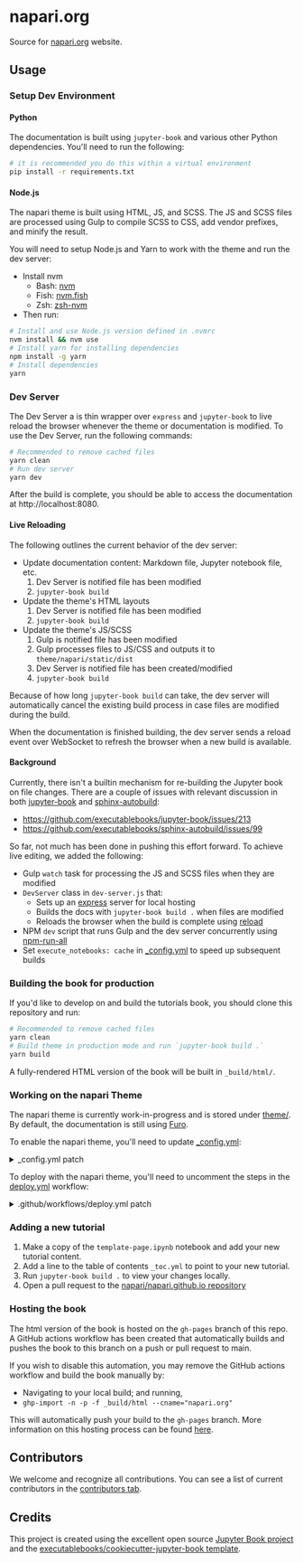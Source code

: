 # napari.org

Source for [napari.org](https://napari.org) website.

## Usage

### Setup Dev Environment

#### Python

The documentation is built using `jupyter-book` and various other Python dependencies. You'll need to run the following:

```sh
# it is recommended you do this within a virtual environment
pip install -r requirements.txt
```

#### Node.js

The napari theme is built using HTML, JS, and SCSS. The JS and SCSS files are
processed using Gulp to compile SCSS to CSS, add vendor prefixes, and minify
the result.

You will need to setup Node.js and Yarn to work with the theme and run the
dev server:

- Install nvm
  - Bash: [nvm](https://github.com/nvm-sh/nvm)
  - Fish: [nvm.fish](https://github.com/jorgebucaran/nvm.fish)
  - Zsh: [zsh-nvm](https://github.com/lukechilds/zsh-nvm)
- Then run:

```sh
# Install and use Node.js version defined in .nvmrc
nvm install && nvm use
# Install yarn for installing dependencies
npm install -g yarn
# Install dependencies
yarn
```

### Dev Server

The Dev Server a is thin wrapper over `express` and `jupyter-book` to live
reload the browser whenever the theme or documentation is modified. To use
the Dev Server, run the following commands:

```sh
# Recommended to remove cached files
yarn clean
# Run dev server
yarn dev
```

After the build is complete, you should be able to access the documentation
at http://localhost:8080.

#### Live Reloading

The following outlines the current behavior of the dev server:

- Update documentation content: Markdown file, Jupyter notebook file, etc.
  1. Dev Server is notified file has been modified
  2. `jupyter-book build`
- Update the theme's HTML layouts
  1. Dev Server is notified file has been modified
  2. `jupyter-book build`
- Update the theme's JS/SCSS
  1. Gulp is notified file has been modified
  2. Gulp processes files to JS/CSS and outputs it to `theme/napari/static/dist`
  3. Dev Server is notified file has been created/modified
  4. `jupyter-book build`

Because of how long `jupyter-book build` can take, the dev server will
automatically cancel the existing build process in case files are modified
during the build.

When the documentation is finished building, the dev server sends a reload
event over WebSocket to refresh the browser when a new build is available.

#### Background

Currently, there isn't a builtin mechanism for re-building the Jupyter book
on file changes. There are a couple of issues with relevant discussion in
both
[jupyter-book](https://github.com/executablebooks/jupyter-book)
and
[sphinx-autobuild](https://github.com/executablebooks/sphinx-autobuild):

- https://github.com/executablebooks/jupyter-book/issues/213
- https://github.com/executablebooks/sphinx-autobuild/issues/99

So far, not much has been done in pushing this effort forward. To achieve
live editing, we added the following:

- Gulp `watch` task for processing the JS and SCSS files when they are modified
- `DevServer` class in `dev-server.js` that:
  - Sets up an [express](https://expressjs.com/) server for local hosting
  - Builds the docs with `jupyter-book build .` when files are modified
  - Reloads the browser when the build is complete using [reload](https://github.com/alallier/reload)
- NPM `dev` script that runs Gulp and the dev server concurrently using [npm-run-all](https://github.com/mysticatea/npm-run-all)
- Set `execute_notebooks: cache` in [\_config.yml](_config.yml) to speed up subsequent builds

### Building the book for production

If you'd like to develop on and build the tutorials book, you should clone
this repository and run:

```sh
# Recommended to remove cached files
yarn clean
# Build theme in production mode and run `jupyter-book build .`
yarn build
```

A fully-rendered HTML version of the book will be built in `_build/html/`.

### Working on the napari Theme

The napari theme is currently work-in-progress and is stored under
[theme/](theme/). By default, the documentation is still using
[Furo](https://github.com/pradyunsg/furo).

To enable the napari theme, you'll need to update [\_config.yml](_config.yml):

<details>
<summary>_config.yml patch</summary>

```diff
diff --git a/_config.yml b/_config.yml
index 0df4bfc..1388a45 100644
--- a/_config.yml
+++ b/_config.yml
@@ -39,11 +39,11 @@ sphinx:
     exclude_patterns:
       - _build
       - node_modules
-    html_theme: furo
+    # html_theme: furo
     # (WIP) napari theme
-    # html_theme: napari
-    # html_theme_path:
-    #   - theme
+    html_theme: napari
+    html_theme_path:
+      - theme
     pygments_style: solarized-dark
     templates_path:
       - '_templates'
```

</details>

To deploy with the napari theme, you'll need to uncomment the steps in the
[deploy.yml](.github/workflows/deploy.yml) workflow:

<details>
<summary>.github/workflows/deploy.yml patch</summary>

```diff
diff --git a/.github/workflows/deploy.yml b/.github/workflows/deploy.yml
index c131bd6..7f826ad 100644
--- a/.github/workflows/deploy.yml
+++ b/.github/workflows/deploy.yml
@@ -22,7 +22,7 @@ jobs:
         os: [ubuntu-latest]
         python-version: [3.8]
         # TODO Uncomment when napari theme is ready
-        # node-version: [15]
+        node-version: [15]
     steps:
       - uses: actions/checkout@v2.3.3

@@ -32,10 +32,10 @@ jobs:
           python-version: ${{ matrix.python-version }}

       # TODO Uncomment when napari theme is ready
-      # - name: Set up Node.js ${{ matrix.node-version }}
-      #   uses: actions/setup-node@v2
-      #   with:
-      #     node-version: ${{ matrix.node-version }}
+      - name: Set up Node.js ${{ matrix.node-version }}
+        uses: actions/setup-node@v2
+        with:
+          node-version: ${{ matrix.node-version }}

       # Install dependencies
       - name: Install dependencies
@@ -56,8 +56,8 @@ jobs:

           # Install Node.js dependencies
           # TODO Uncomment when napari theme is ready
-          # npm install -g npm
-          # yarn install
+          npm install -g npm
+          yarn install

       # Test the notebooks
       - name: Test notebooks
@@ -67,8 +67,8 @@ jobs:

       # TODO Uncomment when napari theme is ready
       # Build the theme
-      # - name: Build the theme
-      #   run: yarn build:prod
+      - name: Build the theme
+        run: yarn build:prod

       # Build the book
       - name: Build the book
```

</details>

### Adding a new tutorial

1. Make a copy of the `template-page.ipynb` notebook and add your new tutorial content.
2. Add a line to the table of contents `_toc.yml` to point to your new tutorial.
3. Run `jupyter-book build .` to view your changes locally.
4. Open a pull request to the [napari/napari.github.io repository](https://github.com/napari/napari.github.io)

### Hosting the book

The html version of the book is hosted on the `gh-pages` branch of this repo. A GitHub actions workflow has been created that automatically builds and pushes the book to this branch on a push or pull request to main.

If you wish to disable this automation, you may remove the GitHub actions workflow and build the book manually by:

- Navigating to your local build; and running,
- `ghp-import -n -p -f _build/html --cname="napari.org"`

This will automatically push your build to the `gh-pages` branch. More information on this hosting process can be found [here](https://jupyterbook.org/publish/gh-pages.html#manually-host-your-book-with-github-pages).

## Contributors

We welcome and recognize all contributions. You can see a list of current contributors in the [contributors tab](https://github.com/napari/napari.github.io/graphs/contributors).

## Credits

This project is created using the excellent open source [Jupyter Book project](https://jupyterbook.org/) and the [executablebooks/cookiecutter-jupyter-book template](https://github.com/executablebooks/cookiecutter-jupyter-book).
